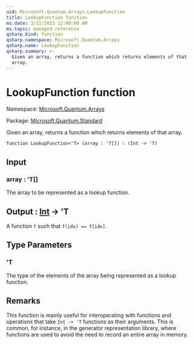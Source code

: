 ```yaml
---
uid: Microsoft.Quantum.Arrays.LookupFunction
title: LookupFunction function
ms.date: 3/22/2023 12:00:00 AM
ms.topic: managed-reference
qsharp.kind: function
qsharp.namespace: Microsoft.Quantum.Arrays
qsharp.name: LookupFunction
qsharp.summary: >-
  Given an array, returns a function which returns elements of that
  array.
---
```


# LookupFunction function

Namespace: [Microsoft.Quantum.Arrays](xref:Microsoft.Quantum.Arrays)

Package: [Microsoft.Quantum.Standard](https://nuget.org/packages/Microsoft.Quantum.Standard)


Given an array, returns a function which returns elements of thatarray.

```qsharp
function LookupFunction<'T> (array : 'T[]) : (Int -> 'T)
```


## Input

### array : 'T[]

The array to be represented as a lookup function.



## Output : [Int](xref:microsoft.quantum.qsharp.valueliterals#int-literals) -> 'T

A function `f` such that `f(idx) == f[idx]`.

## Type Parameters

### 'T

The type of the elements of the array being represented as a lookupfunction.

## Remarks

This function is mainly useful for interoperating with functions andoperations that take `Int -> 'T` functions as their arguments. Thisis common, for instance, in the generator representation library,where functions are used to avoid the need to record an entire arrayin memory.